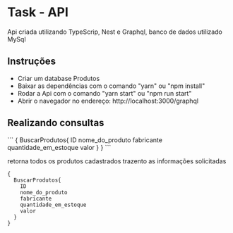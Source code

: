 <div>
  <h1>Task - API</h1>

  <p>Api criada utilizando TypeScrip, Nest e Graphql, banco de dados utilizado MySql</p>

  <h2>Instruções</h2>
  <ul>
    <li>Criar um database Produtos</li>
    <li>Baixar as dependências com o comando "yarn" ou "npm install"</li>
    <li>Rodar a Api com o comando "yarn start" ou "npm run start"</li>
    <li>Abrir o navegador no endereço: http://localhost:3000/graphql</li>
  </ul>

  <h2>Realizando consultas</h2>
  ```
  {
    BuscarProdutos{
      ID
      nome_do_produto
      fabricante
      quantidade_em_estoque
      valor
    }
  }
  ```
  <p>retorna todos os produtos cadastrados trazento as informações solicitadas</p>

```
{
  BuscarProdutos{
    ID
    nome_do_produto
    fabricante
    quantidade_em_estoque
    valor
  }
}
```

</div>
